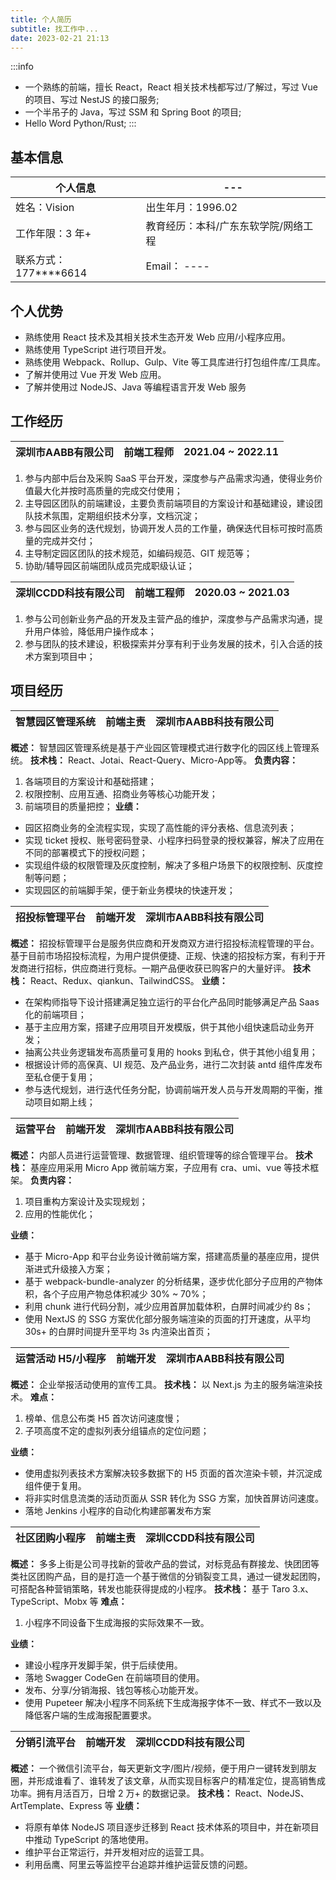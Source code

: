 ```yaml
---
title: 个人简历
subtitle: 找工作中...
date: 2023-02-21 21:13
---
```


:::info
- 一个熟练的前端，擅长 React，React 相关技术栈都写过/了解过，写过 Vue 的项目、写过 NestJS 的接口服务;
- 一个半吊子的 Java，写过 SSM 和 Spring Boot 的项目;
- Hello Word Python/Rust;
:::
## 基本信息
| 个人信息 | --- |
| --- | --- |
| 姓名：Vision | 出生年月：1996.02 |
| 工作年限：3 年+ | 教育经历：本科/广东东软学院/网络工程 |
| 联系方式：177****6614 | Email： ---- |

## 个人优势

- 熟练使用 React 技术及其相关技术生态开发 Web 应用/小程序应用。
- 熟练使用 TypeScript 进行项目开发。
- 熟练使用 Webpack、Rollup、Gulp、Vite 等工具库进行打包组件库/工具库。
- 了解并使用过 Vue 开发 Web 应用。
- 了解并使用过 NodeJS、Java 等编程语言开发 Web 服务

## 工作经历
| **深圳市AABB有限公司** | **前端工程师** | **2021.04 ~ 2022.11** |
| --- | --- | --- |

1. 参与内部中后台及采购 SaaS 平台开发，深度参与产品需求沟通，使得业务价值最大化并按时高质量的完成交付使用；
2. 主导园区团队的前端建设，主要负责前端项目的方案设计和基础建设，建设团队技术氛围，定期组织技术分享，文档沉淀；
3. 参与园区业务的迭代规划，协调开发人员的工作量，确保迭代目标可按时高质量的完成并交付；
4. 主导制定园区团队的技术规范，如编码规范、GIT 规范等；
5. 协助/辅导园区前端团队成员完成职级认证；

| **深圳CCDD科技有限公司** | **前端工程师** | **2020.03 ~ 2021.03** |
| --- | --- | --- |

1. 参与公司创新业务产品的开发及主营产品的维护，深度参与产品需求沟通，提升用户体验，降低用户操作成本；
2. 参与团队的技术建设，积极探索并分享有利于业务发展的技术，引入合适的技术方案到项目中；

## 项目经历
| **智慧园区管理系统** | **前端主责** | **深圳市AABB科技有限公司** |
| --- | --- | --- |
**概述：** 智慧园区管理系统是基于产业园区管理模式进行数字化的园区线上管理系统。
**技术栈：** React、Jotai、React-Query、Micro-App等。
**负责内容：**
1. 各端项目的方案设计和基础搭建；
2. 权限控制、应用互通、招商业务等核心功能开发；
3. 前端项目的质量把控；
**业绩：**
- 园区招商业务的全流程实现，实现了高性能的评分表格、信息流列表；
- 实现 ticket 授权、账号密码登录、小程序扫码登录的授权兼容，解决了应用在不同的部署模式下的授权问题；
- 实现组件级的权限管理及灰度控制，解决了多租户场景下的权限控制、灰度控制等问题；
- 实现园区的前端脚手架，便于新业务模块的快速开发；


| **招投标管理平台** | **前端开发** | **深圳市AABB科技有限公司** |
| --- | --- | --- |
**概述：** 招投标管理平台是服务供应商和开发商双方进行招投标流程管理的平台。基于目前市场招投标流程，为用户提供便捷、正规、快速的招投标方案，有利于开发商进行招标，供应商进行竞标。一期产品便收获已购客户的大量好评。
**技术栈：** React、Redux、qiankun、TailwindCSS。
**业绩：**
- 在架构师指导下设计搭建满足独立运行的平台化产品同时能够满足产品 Saas 化的前端项目；
- 基于主应用方案，搭建子应用项目开发模版，供于其他小组快速启动业务开发；
- 抽离公共业务逻辑发布高质量可复用的 hooks 到私仓，供于其他小组复用；
- 根据设计师的高保真、UI 规范、及产品业务，进行二次封装 antd 组件库发布至私仓便于复用；
- 参与迭代规划，进行迭代任务分配，协调前端开发人员与开发周期的平衡，推动项目如期上线；


| **运营平台** | **前端开发** | **深圳市AABB科技有限公司** |
| --- | --- | --- |
**概述：** 内部人员进行运营管理、数据管理、组织管理等的综合管理平台。
**技术栈：** 基座应用采用 Micro App 微前端方案，子应用有 cra、umi、vue 等技术框架。
**负责内容：**
1. 项目重构方案设计及实现规划；
2. 应用的性能优化；

**业绩：**
- 基于 Micro-App 和平台业务设计微前端方案，搭建高质量的基座应用，提供渐进式升级接入方案；
- 基于 webpack-bundle-analyzer 的分析结果，逐步优化部分子应用的产物体积，各个子应用产物总体积减少 30% ~ 70%；
- 利用 chunk 进行代码分割，减少应用首屏加载体积，白屏时间减少约 8s；
- 使用 NextJS 的 SSG 方案优化部分服务端渲染的页面的打开速度，从平均 30s+ 的白屏时间提升至平均 3s 内渲染出首页；

| **运营活动 H5/小程序** | **前端开发** | **深圳市AABB科技有限公司** |
| --- | --- | --- |
**概述：** 企业举报活动使用的宣传工具。
**技术栈：** 以 Next.js 为主的服务端渲染技术。
**难点：**
1. 榜单、信息公布类 H5 首次访问速度慢；
2. 子项高度不定的虚拟列表分组锚点的定位问题；

**业绩：**
- 使用虚拟列表技术方案解决较多数据下的 H5 页面的首次渲染卡顿，并沉淀成组件便于复用。
- 将非实时信息流类的活动页面从 SSR 转化为 SSG 方案，加快首屏访问速度。
- 落地 Jenkins 小程序的自动化构建部署发布方案


| **社区团购小程序** | **前端主责** | **深圳CCDD科技有限公司** |
| --- | --- | --- |
**概述：** 多多上街是公司寻找新的营收产品的尝试，对标竞品有群接龙、快团团等类社区团购产品，目的是打造一个基于微信的分销裂变工具，通过一键发起团购，可搭配各种营销策略，转发也能获得提成的小程序。
**技术栈：** 基于 Taro 3.x、TypeScript、Mobx 等
**难点：**
1. 小程序不同设备下生成海报的实际效果不一致。

**业绩：**
- 建设小程序开发脚手架，供于后续使用。
- 落地 Swagger CodeGen 在前端项目的使用。
- 发布、分享/分销海报、钱包等核心功能开发。
- 使用 Pupeteer 解决小程序不同系统下生成海报字体不一致、样式不一致以及降低客户端的生成海报配置要求。


| **分销引流平台** | **前端开发** | **深圳CCDD科技有限公司** |
| --- | --- | --- |
**概述：** 一个微信引流平台，每天更新文字/图片/视频，便于用户一键转发到朋友圈，并形成谁看了、谁转发了该文章，从而实现目标客户的精准定位，提高销售成功率。拥有月活百万，日增 2 万+ 的数据记录。
**技术栈：** React、NodeJS、ArtTemplate、Express 等
**业绩：**
- 将原有单体 NodeJS 项目逐步迁移到 React 技术体系的项目中，并在新项目中推动 TypeScript 的落地使用。
- 维护平台正常运行，并开发相对应的运营工具。
- 利用岳鹰、阿里云等监控平台追踪并维护运营反馈的问题。



